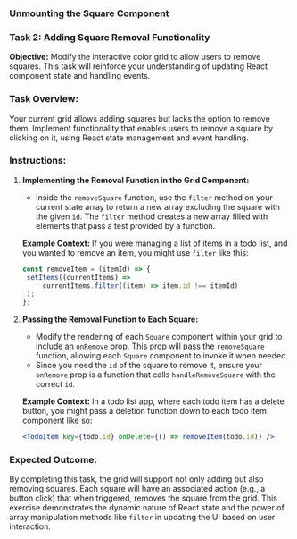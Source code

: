 ### Unmounting the Square Component

### Task 2: Adding Square Removal Functionality

**Objective:** Modify the interactive color grid to allow users to remove squares. This task will reinforce your understanding of updating React component state and handling events.

### Task Overview:

Your current grid allows adding squares but lacks the option to remove them. Implement functionality that enables users to remove a square by clicking on it, using React state management and event handling.

### Instructions:

1. **Implementing the Removal Function in the Grid Component:**

   - Inside the `removeSquare` function, use the `filter` method on your current state array to return a new array excluding the square with the given `id`. The `filter` method creates a new array filled with elements that pass a test provided by a function.

   **Example Context:** If you were managing a list of items in a todo list, and you wanted to remove an item, you might use `filter` like this:

   ```javascript
   const removeItem = (itemId) => {
   	setItems((currentItems) =>
   		currentItems.filter((item) => item.id !== itemId)
   	);
   };
   ```

2. **Passing the Removal Function to Each Square:**

   - Modify the rendering of each `Square` component within your grid to include an `onRemove` prop. This prop will pass the `removeSquare` function, allowing each `Square` component to invoke it when needed.
   - Since you need the `id` of the square to remove it, ensure your `onRemove` prop is a function that calls `handleRemoveSquare` with the correct `id`.

   **Example Context:** In a todo list app, where each todo item has a delete button, you might pass a deletion function down to each todo item component like so:

   ```jsx
   <TodoItem key={todo.id} onDelete={() => removeItem(todo.id)} />
   ```

### Expected Outcome:

By completing this task, the grid will support not only adding but also removing squares. Each square will have an associated action (e.g., a button click) that when triggered, removes the square from the grid. This exercise demonstrates the dynamic nature of React state and the power of array manipulation methods like `filter` in updating the UI based on user interaction.
